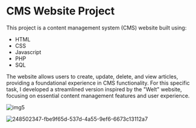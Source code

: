# CMS Website Project
This project is a content management system (CMS) website built using:

<ul>
<li>HTML</li>
<li>CSS</li>
<li>Javascript</li>
<li>PHP</li>
<li>SQL</li>
</ul>

The website allows users to create, update, delete, and view articles, providing a foundational experience in CMS functionality. For this specific task, I developed a streamlined version inspired by the "Welt" website, focusing on essential content management features and user experience.

![img5](https://github.com/Artrix555/PWA-Project/assets/110913178/b7031634-7ace-4507-a6ea-b9ac6f44891f)

![248502347-fbe9f65d-537d-4a55-9ef6-6673c13112a7](https://github.com/user-attachments/assets/d71eaeaa-b313-465b-a1da-daf3b3b5921f)



